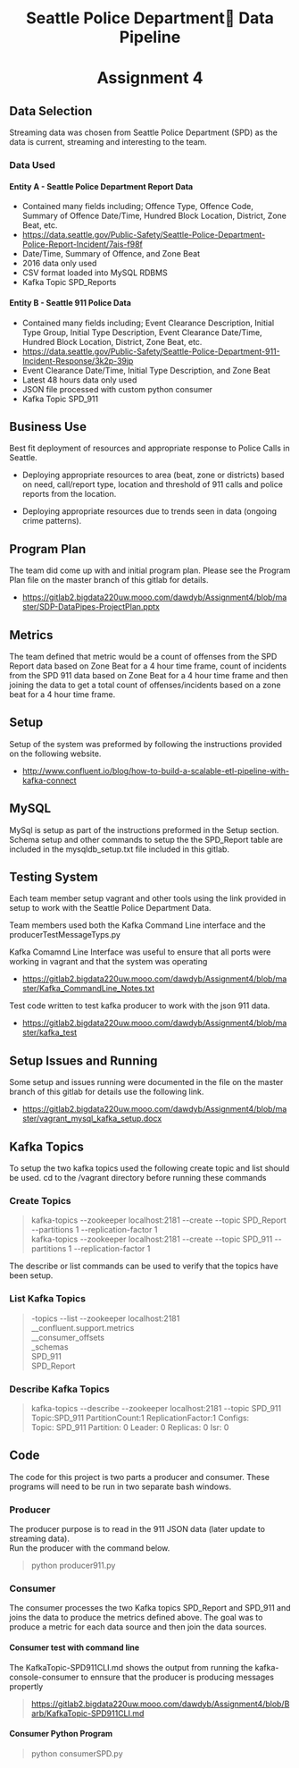 # <center>Seattle Police Department Data Pipeline</center>
# <center>Assignment 4</center>

## Data Selection
Streaming data was chosen from Seattle Police Department (SPD) as the data is current, streaming and interesting to the team.

### Data Used
#### Entity A - Seattle Police Department Report Data

- Contained many fields including; Offence Type, Offence Code, Summary of Offence Date/Time, Hundred Block Location, District, Zone Beat, etc.
- https://data.seattle.gov/Public-Safety/Seattle-Police-Department-Police-Report-Incident/7ais-f98f  
- Date/Time, Summary of Offence, and Zone Beat
- 2016 data only used
- CSV format loaded into MySQL RDBMS
- Kafka Topic SPD_Reports

#### Entity B - Seattle 911 Police Data

- Contained many fields including; Event Clearance Description, Initial Type Group, Initial Type Description, Event Clearance Date/Time, Hundred Block Location, District, Zone Beat, etc.
- https://data.seattle.gov/Public-Safety/Seattle-Police-Department-911-Incident-Response/3k2p-39jp
- Event Clearance Date/Time, Initial Type Description, and Zone Beat
- Latest 48 hours data only used
- JSON file processed with custom python consumer
- Kafka Topic SPD_911

## Business Use
Best fit deployment of resources and appropriate response to Police Calls in Seattle.
- Deploying appropriate resources to area (beat, zone or districts) based on need, call/report type, location and threshold of 911 calls and police reports from the location.

- Deploying appropriate resources due to trends seen in data (ongoing crime patterns).

## Program Plan
The team did come up with and initial program plan.  Please see the Program Plan file on the master branch of this gitlab for details.

- https://gitlab2.bigdata220uw.mooo.com/dawdyb/Assignment4/blob/master/SDP-DataPipes-ProjectPlan.pptx

## Metrics
The team defined that metric would be a count of offenses from the SPD Report data based on Zone Beat for a 4 hour time frame, count of incidents from the SPD 911 data based on Zone Beat for a 4 hour time frame and then joining the data to get a total count of offenses/incidents based on a zone beat for a 4 hour time frame.

## Setup
Setup of the system was preformed by following the instructions provided on the following website.

- http://www.confluent.io/blog/how-to-build-a-scalable-etl-pipeline-with-kafka-connect

## MySQL
MySql is setup as part of the instructions preformed in the Setup section.
Schema setup and other commands to setup the the SPD_Report table are included in the mysqldb_setup.txt file included in this gitlab.

## Testing System
Each team member setup vagrant and other tools using the link provided in setup to work with the Seattle Police Department Data.  

Team members used both the Kafka Command Line interface and the producerTestMessageTyps.py

Kafka Comamnd Line Interface was useful to ensure that all ports were working in vagrant and that the system was operating
- https://gitlab2.bigdata220uw.mooo.com/dawdyb/Assignment4/blob/master/Kafka_CommandLine_Notes.txt

Test code written to test kafka producer to work with the json 911 data.
- https://gitlab2.bigdata220uw.mooo.com/dawdyb/Assignment4/blob/master/kafka_test

## Setup Issues and Running
Some setup and issues running were documented in the file on the master branch of this gitlab for details use the following link.

- https://gitlab2.bigdata220uw.mooo.com/dawdyb/Assignment4/blob/master/vagrant_mysql_kafka_setup.docx

## Kafka Topics
To setup the two kafka topics used the following create topic and list should be used.
cd to the /vagrant directory before running these commands



### Create Topics
>kafka-topics --zookeeper localhost:2181 --create --topic SPD_Report --partitions 1 --replication-factor 1<br>
>kafka-topics --zookeeper localhost:2181 --create --topic SPD_911 --partitions 1 --replication-factor 1

The describe or list commands can be used to verify that the topics have been setup.

### List Kafka Topics

> -topics --list --zookeeper localhost:2181<br>
> __confluent.support.metrics<br>
> __consumer_offsets<br>
> _schemas<br>
> SPD_911<br>
> SPD_Report<br>

### Describe Kafka Topics
> kafka-topics --describe --zookeeper localhost:2181 --topic SPD_911<br>
> Topic:SPD_911      PartitionCount:1        ReplicationFactor:1     Configs:<br>
> Topic: SPD_911     Partition: 0    Leader: 0       Replicas: 0     Isr: 0<br>


## Code
The code for this project is two parts a producer and consumer.  These programs will need to be run in two separate bash windows.

### Producer
The producer purpose is to read in the 911 JSON data (later update to streaming data).<br>
Run the producer with the command below.

> python producer911.py

### Consumer
The consumer processes the two Kafka topics SPD_Report and SPD_911 and joins the data to produce the metrics defined above.  The goal was to produce a metric for each data source and then join the data sources.

#### Consumer test with command line

The KafkaTopic-SPD911CLI.md shows the output from running the kafka-console-consumer to ennsure that the producer is producing messages propertly
> https://gitlab2.bigdata220uw.mooo.com/dawdyb/Assignment4/blob/Barb/KafkaTopic-SPD911CLI.md

#### Consumer Python Program

> python consumerSPD.py <zk> <topicA> <topicB>


